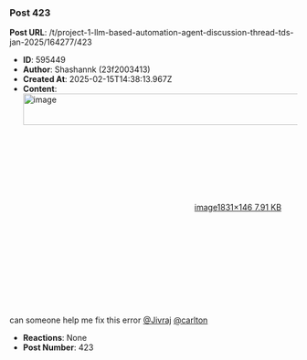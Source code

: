 ### Post 423
**Post URL**: /t/project-1-llm-based-automation-agent-discussion-thread-tds-jan-2025/164277/423
- **ID**: 595449
- **Author**: Shashannk (23f2003413)
- **Created At**: 2025-02-15T14:38:13.967Z
- **Content**:  
  <div class="lightbox-wrapper"><a class="lightbox" href="https://europe1.discourse-cdn.com/flex013/uploads/iitm/original/3X/d/6/d64ee81798b48ccad186d5051823d3f565424bc2.png" data-download-href="/uploads/short-url/uzReAwAPsgAOBKSrr4jwARzOkLg.png?dl=1" title="image" rel="noopener nofollow ugc"><img src="https://europe1.discourse-cdn.com/flex013/uploads/iitm/original/3X/d/6/d64ee81798b48ccad186d5051823d3f565424bc2.png" alt="image" data-base62-sha1="uzReAwAPsgAOBKSrr4jwARzOkLg" width="690" height="55" data-dominant-color="161616"><div class="meta"><svg class="fa d-icon d-icon-far-image svg-icon" aria-hidden="true"><use href="#far-image"></use></svg><span class="filename">image</span><span class="informations">1831×146 7.91 KB</span><svg class="fa d-icon d-icon-discourse-expand svg-icon" aria-hidden="true"><use href="#discourse-expand"></use></svg></div></a></div><br>
can someone help me fix this error <a class="mention" href="/u/jivraj">@Jivraj</a> <a class="mention" href="/u/carlton">@carlton</a>
- **Reactions**: None
- **Post Number**: 423


